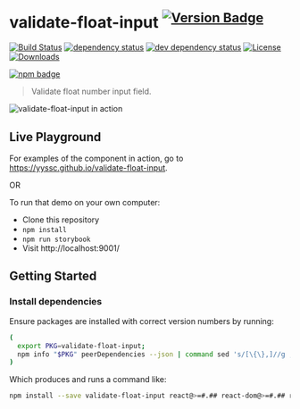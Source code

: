 # validate-float-input <sup>[![Version Badge][npm-version-svg]][package-url]</sup>

[![Build Status][travis-svg]][travis-url]
[![dependency status][deps-svg]][deps-url]
[![dev dependency status][dev-deps-svg]][dev-deps-url]
[![License][license-image]][license-url]
[![Downloads][downloads-image]][downloads-url]

[![npm badge][npm-badge-png]][package-url]

> Validate float number input field.

![validate-float-input in action](https://raw.githubusercontent.com/yyssc/validate-float-input/master/airbnb-npm-boilerplate-demo.gif)

## Live Playground

For examples of the component in action, go to https://yyssc.github.io/validate-float-input.

OR

To run that demo on your own computer:
* Clone this repository
* `npm install`
* `npm run storybook`
* Visit http://localhost:9001/

## Getting Started
### Install dependencies
Ensure packages are installed with correct version numbers by running:
  ```sh
  (
    export PKG=validate-float-input;
    npm info "$PKG" peerDependencies --json | command sed 's/[\{\},]//g ; s/: /@/g; s/ *//g' | xargs npm install --save "$PKG"
  )
  ```

  Which produces and runs a command like:

  ```sh
  npm install --save validate-float-input react@>=#.## react-dom@>=#.## react-addons-shallow-compare@>=#.##
  ```

[package-url]: https://npmjs.org/package/validate-float-input
[npm-version-svg]: http://versionbadg.es/yyssc/validate-float-input.svg
[travis-svg]: https://travis-ci.org/yyssc/validate-float-input.svg
[travis-url]: https://travis-ci.org/yyssc/validate-float-input
[deps-svg]: https://david-dm.org/yyssc/validate-float-input.svg
[deps-url]: https://david-dm.org/yyssc/validate-float-input
[dev-deps-svg]: https://david-dm.org/yyssc/validate-float-input/dev-status.svg
[dev-deps-url]: https://david-dm.org/yyssc/validate-float-input#info=devDependencies
[npm-badge-png]: https://nodei.co/npm/validate-float-input.png?downloads=true&stars=true
[license-image]: http://img.shields.io/npm/l/validate-float-input.svg
[license-url]: LICENSE
[downloads-image]: http://img.shields.io/npm/dm/validate-float-input.svg
[downloads-url]: http://npm-stat.com/charts.html?package=validate-float-input
